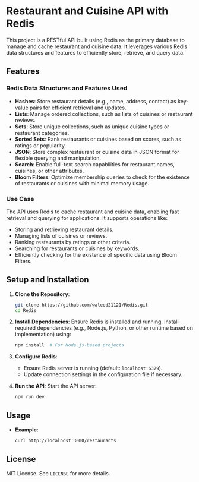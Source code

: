 # Restaurant and Cuisine API with Redis

This project is a RESTful API built using Redis as the primary database to manage and cache restaurant and cuisine data. It leverages various Redis data structures and features to efficiently store, retrieve, and query data.

## Features

### Redis Data Structures and Features Used
- **Hashes**: Store restaurant details (e.g., name, address, contact) as key-value pairs for efficient retrieval and updates.
- **Lists**: Manage ordered collections, such as lists of cuisines or restaurant reviews.
- **Sets**: Store unique collections, such as unique cuisine types or restaurant categories.
- **Sorted Sets**: Rank restaurants or cuisines based on scores, such as ratings or popularity.
- **JSON**: Store complex restaurant or cuisine data in JSON format for flexible querying and manipulation.
- **Search**: Enable full-text search capabilities for restaurant names, cuisines, or other attributes.
- **Bloom Filters**: Optimize membership queries to check for the existence of restaurants or cuisines with minimal memory usage.

### Use Case
The API uses Redis to cache restaurant and cuisine data, enabling fast retrieval and querying for applications. It supports operations like:
- Storing and retrieving restaurant details.
- Managing lists of cuisines or reviews.
- Ranking restaurants by ratings or other criteria.
- Searching for restaurants or cuisines by keywords.
- Efficiently checking for the existence of specific data using Bloom Filters.

## Setup and Installation

1. **Clone the Repository**:
   ```bash
   git clone https://github.com/waleed21121/Redis.git
   cd Redis
   ```

2. **Install Dependencies**:
   Ensure Redis is installed and running. Install required dependencies (e.g., Node.js, Python, or other runtime based on implementation) using:
   ```bash
   npm install  # For Node.js-based projects
   ```

3. **Configure Redis**:
   - Ensure Redis server is running (default: `localhost:6379`).
   - Update connection settings in the configuration file if necessary.

4. **Run the API**:
   Start the API server:
   ```bash
   npm run dev
   ```

## Usage

- **Example**:
  ```bash
  curl http://localhost:3000/restaurants
  ```

## License

MIT License. See `LICENSE` for more details.